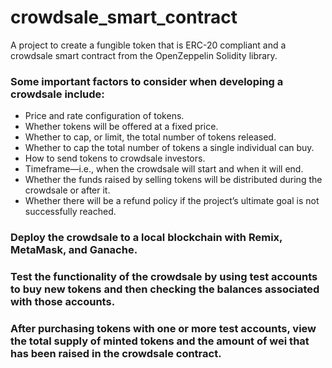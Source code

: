 # crowdsale_smart_contract
A project to create a fungible token that is ERC-20 compliant and a crowdsale smart contract from the OpenZeppelin Solidity library.

### Some important factors to consider when developing a crowdsale include:

* Price and rate configuration of tokens.
* Whether tokens will be offered at a fixed price.
* Whether to cap, or limit, the total number of tokens released.
* Whether to cap the total number of tokens a single individual can buy.
* How to send tokens to crowdsale investors.
* Timeframe—i.e., when the crowdsale will start and when it will end.
* Whether the funds raised by selling tokens will be distributed during the crowdsale or after it.
* Whether there will be a refund policy if the project’s ultimate goal is not successfully reached.

### Deploy the crowdsale to a local blockchain with Remix, MetaMask, and Ganache.

### Test the functionality of the crowdsale by using test accounts to buy new tokens and then checking the balances associated with those accounts.

### After purchasing tokens with one or more test accounts, view the total supply of minted tokens and the amount of wei that has been raised in the crowdsale contract.
